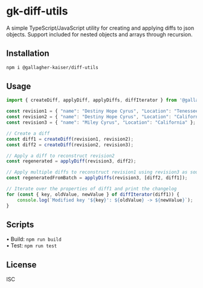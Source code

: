 # gk-diff-utils

A simple TypeScript/JavaScript utility for creating and applying diffs to json objects.
Support included for nested objects and arrays through recursion.

## Installation

```bash
npm i @gallagher-kaiser/diff-utils
```

## Usage

```ts
import { createDiff, applyDiff, applyDiffs, diffIterator } from '@gallagher-kaiser/diff-utils';

const revision1 = { "name": "Destiny Hope Cyrus", "Location": "Tenessee" };
const revision2 = { "name": "Destiny Hope Cyrus", "Location": "California" };
const revision3 = { "name": "Miley Cyrus", "Location": "California" };

// Create a diff
const diff1 = createDiff(revision1, revision2);
const diff2 = createDiff(revision2, revision3);

// Apply a diff to reconstruct revision2
const regenerated = applyDiff(revision3, diff2);

// Apply multiple diffs to reconstruct revision1 using revision3 as source
const regeneratedFromBatch = applyDiffs(revision3, [diff2, diff1]);

// Iterate over the properties of diff1 and print the changelog
for (const { key, oldValue, newValue } of diffIterator(diff1)) {
    console.log(`Modified key '${key}': ${oldValue} -> ${newValue}`);
}
```

## Scripts

• Build: `npm run build`  
• Test: `npm run test`

## License

ISC